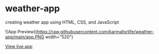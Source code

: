 # weather-app
creating weather app using HTML, CSS, and JavaScript

![App Preview](https://raw.githubusercontent.com/karmaforlife/weather-app/main/app.PNG width="520")


[View live app](https://karmaforlife.github.io/weather-app/)
